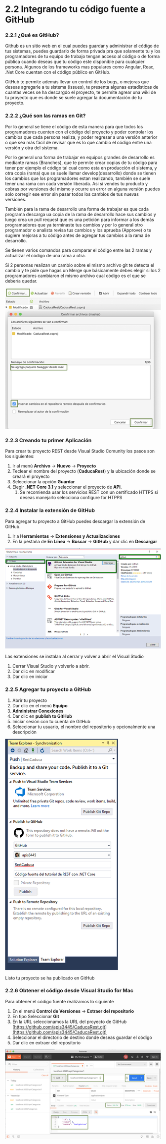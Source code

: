 # 2.2 Integrando tu código fuente a GitHub

### 2.2.1 ¿Qué es GitHub?

Github es un sitio web en el cual puedes guardar y administrar el código de tus sistemas, puedes guardarlo de forma privada pra que solamente tu y los programadores de tu equipo de trabajo tengan acceso al código o de forma pública cuando deseas que tu código este disponible para cualquier persona. Algunos de los frameworks mas populares como Angular, Reac, .Net Core cuentan con el código público en GitHub. 

GitHub te permite además llevar un control de los bugs, o mejoras que deseas agregarle a tu sistema \(issues\), te presenta algunas estadísticas de cuantas veces se ha descargdo el proyecto, te permite agrear una wiki de tu proyecto que es donde se suele agregar la documentación de tu proyecto. 

### 2.2.2 ¿Qué son las ramas en Git?

Por lo general se tiene el código de esta manera para que todos los programadores cuenten con el código del proyecto y poder controlar los cambios que cada persona realiza, y poder regresar a una versión anterior o que sea más fácil de revisar que es lo que cambio el código entre una versión y otra del sistema. 

Por lo general una forma de trabajar en equipos grandes de desarrollo es mediante ramas \(Branches\), que te permite crear copias de tu código para tener por ejemplo el código tal cual como esta en producción el sistema, y otra copia \(rama\) que se suele llamar develop\(desarrollo\) donde se tienen los cambios que los programadores estan realizando, también se suele tener una rama con cada versión liberada. Asi si vendes tu producto y cobras por versiones del mismo y ocurre un error en alguna versión puedes solo corregir ese error sin pasar todos los cambios de tus nuevas versiones. 

También para la rama de desarrollo una forma de trabajar es que cada programa descarga ua copia de la rama de desarrollo hace sus cambios y luego crea un pull request que es una petición para informar a los demás programadores que ya terminaste tus cambios y por lo general otro programador o analista revisa tus cambios y los aprueba \(Approve\) o te sugiere mejoras a tu código antes de agregar tus cambios a la rama de desarrollo.

Se tienen varios comandos para comparar el código entre las 2 ramas y actualizar el código de una rama a otra.

Si 2 personas realizan un cambio sobre el mismo archivo git te detecta el cambio y te pide que hagas un Merge que básicamente debes elegir si los 2 programadores cambiaron el mismo archivo cual código es el que se debería quedar.

 

![Diagrama de C&#xF3;digo en git con diferentes ramas \(branches\)](../.gitbook/assets/image%20%28255%29.png)

### 2.2.3 Creando tu primer Aplicación

Para crear tu proyecto REST desde Visual Studio Comunity los pasos son los siguientes:

1. Ir al menú **Archivo** -&gt; **Nuevo** -&gt; **Proyecto**
2. Teclear el nombre del proyecto \(**CaducaRest**\) y la ubicación donde se creará el proyecto
3. Seleccionar la opción **Guardar**
4. Elegir **.NET Core 3.1** y seleccionar el proyecto de **API**. 
   1. Se recomienda usar los servicios REST con un certificado HTTPS si deseas manejarlo selecciona configure for HTPPS 

### 2.2.4 Instalar la extensión de GitHub

Para agregar tu proyecto a GitHub puedes descargar la extensión de GitHub.

1. Ir a **Herramientas** -&gt; **Extensiones y Actualizaciones**
2. En la pestaña de **En Línea** -&gt; **Buscar** -&gt; **GitHub** y dar clic en **Descargar**

![Figura 2.2.1 Obtener la extensi&#xF3;n de GitHub para Visual Studio Comunity](../.gitbook/assets/2018-08-30_1009.png)

Las extensiones se instalan al cerrar y volver a abrir el Visual Studio

1. Cerrar Visual Studio y volverlo a abrir. 
2. Dar clic en modificar
3. Dar clic en iniciar

### 2.2.5 Agregar tu proyecto a GitHub

1. Abrir tu proyecto 
2. Dar clic en el menú **Equipo**
3. **Administrar Conexiones**
4. Dar clic en **publish to GitHub**
5. Iniciar sesión con tu cuenta de GitHub
6. Seleccionar tu usuario, el nombre del repositorio y opcionalmente una descripción

![Figura 2.2.2 Iniciar sesi&#xF3;n con tu cuenta de GitHub](../.gitbook/assets/publica.png)

Listo tu proyecto se ha publicado en GitHub

### 2.2.6 Obtener el código desde Visual Studio for Mac

Para obtener el código fuente realizamos lo siguiente

1. En el menú **Control de Versiones** -&gt; **Extraer del repositorio**
2. En tipo Seleccionar **Git** 
3. En la URL seleccionamos la URL del proyecto de GitHub [https://github.com/apis3445/CaducaRest.git](https://github.com/apis3445/CaducaRest.git)
4. Seleccionar el directorio de destino donde deseas guardar el código
5. Dar clic en extraer del repositorio

![](../.gitbook/assets/image%20%28262%29.png)

